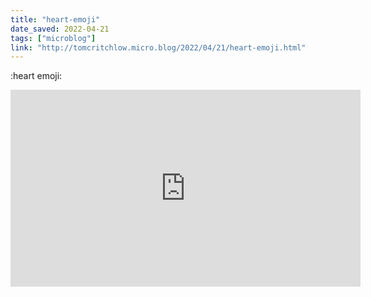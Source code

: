 ```yaml
---
title: "heart-emoji"
date_saved: 2022-04-21
tags: ["microblog"]
link: "http://tomcritchlow.micro.blog/2022/04/21/heart-emoji.html"
---
```

:heart emoji:

<iframe width="560" height="315" src="https://www.youtube.com/embed/ui8kUKuLBaU" title="YouTube video player" frameborder="0" allow="accelerometer; autoplay; clipboard-write; encrypted-media; gyroscope; picture-in-picture" allowfullscreen></iframe>
